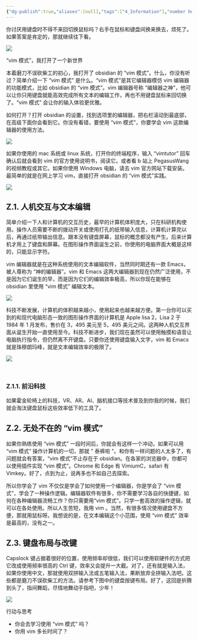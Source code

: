 ```yaml
---
{"dg-publish":true,"aliases":[null],"tags":["4_Information"],"number headings":"auto, first-level 1, max 6, A.1.","url":"https://zhuanlan.zhihu.com/p/634088447","title":"打开 obsidian 的 “vim 模式”, 编辑效率翻倍, 这次折腾到了极限","summary":null,"Created-Date":"2023-08-12 09:11:36","Modified-Date":"2024-04-18 11:52:10","permalink":"/Z01_InBox/SimpRead/打开 obsidian 的 “vim 模式”_ 编辑效率翻倍_ 这次折腾到了极限/","dgPassFrontmatter":true}
---
```


你讨厌用键盘时不得不来回切换鼠标吗？右手在鼠标和键盘间换来换去，烦死了。如果答案是肯定的，那就继续往下看。

![](https://pic4.zhimg.com/v2-f4076b2252d3080191856ac7b3d08ad7_r.jpg)

“vim 模式”，我打开了一个新世界

本着磨刀不误砍柴工的初心，我打开了 obsidian 的 “vim 模式”。什么，你没有听过？简单介绍一下 “vim 模式” 是什么。“vim 模式”是其它编辑器模仿 vim 编辑器的功能模式，比如 obsidian 的 “vim 模式”。vim 编辑器号称 “编辑器之神”，他可以让你只用键盘就能高效完成所有文本的编辑工作，再也不用键盘鼠标来回切换了。“vim 模式” 会让你的输入体验更优雅。

如何打开？打开 obsidian 的设置，找到选项里的编辑器，把右栏滚动到最底部，在高级下面你会看到它。你没有看错，要使用 “vim 模式”，你要学会 vim 这款编辑器的使用方法。

![](https://pic1.zhimg.com/v2-0b5c296005d9db129c7b9ffc7b8e2d90_r.jpg)

如果你使用的 mac 系统或 linux 系统，打开你的终端程序，输入 “vimtutor” 回车确认后就会看到 vim 的官方使用说明书，阅读它。或者看 b 站上 PegasusWang 的视频教程或其它。如果你使用 Windows 电脑，请去 vim 官方网站下载安装。最简单的就是在网上学习 vim，直接打开 obsidian 的 “vim 模式”实践。

![](https://pic2.zhimg.com/v2-b7994569caea9ee3f8709a6ec1702c61_r.jpg)

## Z.1. 人机交互与文本编辑

简单介绍一下人和计算机的交互历史，最早的计算机体积庞大，只在科研机构使用。操作人员需要不断的拨动开关或使用打孔的纸带输入信息，计算机计算完以后，再通过纸带输出信息。跟本没有键盘屏幕，鼠标的概念都没有产生。后来计算机才用上了键盘和屏幕。在图形操作界面诞生之前，你使用的电脑界面大概是这样的，只能显示字符。


vim 编辑器就是在这种系统使用的文本编辑软件，当然同时期还有一款 Emacs，被人尊称为 “神的编辑器”。vim 和 Emacs 这两大编辑器到现在仍然广泛使用，不是因为它们诞生的早，而是因为它们的编辑效率极高，所以你现在能够在 obsidian 里使用 “vim 模式” 编辑文本。

![](https://pic3.zhimg.com/v2-889bf44e0f15828948aa3456c2995be6_r.jpg)

科技不断发展，计算机的体积越来越小，使用起来也越来越方便。第一台你可以买到的和现代电脑形态一致的图形操作界面的计算机是 Apple lisa 2，Lisa 2 于 1984 年 1 月发布，售价在 3，495 美元至 5，495 美元之间。这两种人机交互界面从诞生开始一直使用至今。科技不断进步，我们现在虽然可以使用触摸和语音让电脑执行指令，但仍然离不开键盘。只要你还使用键盘输入文字，vim 和 Emacs 就是珠穆朗玛峰，就是文本编辑效率的极限了。

![](https://pic3.zhimg.com/v2-1e00c18489f6e9de003e259d1841feda_b.jpg)

‍‍‍‍‍‍‍‍‍‍‍‍‍‍‍‍‍‍‍‍

### Z.1.1. 前沿科技

如果霍金轮椅上的科技，VR、AR、AI、脑机接口等技术普及到你我的时候，我们就会淘汰键盘鼠标这些效率低下的工具了。

## Z.2. 无处不在的 “vim 模式”

如果你熟练使用 “vim 模式” 一段时间后，你就会有这样一个冲动，如果可以用 “vim 模式” 操作计算机的一切，那就 " 泰裤啦 "。和你有一样问题的人太多了，有问题就会有答案，“vim 模式”不止存在于 obsidian。在各家的浏览器中，你都可以使用插件实现 “vim 模式”。Chrome 和 Edge 有 VimiumC，safari 有 Vimkey。好了，点到为止，说再多也不如自己去探索。

所以你学会了 vim 不仅仅是学会了如何使用一个编辑器，你是学会了 “vim 模式”，学会了一种操作逻辑。编辑器软件有很多，你不需要学习各自的快捷键，如何在各种编辑器流畅工作？你只需要用“vim 模式”。只学一套高效的操作逻辑，就可以在各处使用。所以人生苦短，我用 vim 。当然，有很多情况使用键盘不方便，那就用鼠标呀。我想说的是，在文本编辑这个小范围，使用 “vim 模式” 效率是最高的，没有之一。

## Z.3. 键盘布局与改键

Capslock 键占据着很好的位置，使用频率却很低，我们可以使用软硬件的方式把它改成使用频率很高的 Ctrl 键，效率又会提升一大截。对了，还有就是输入法，如果你使用中文，那就使用双拼输入法或五笔输入法，果断放弃全拼输入法吧。这些都是磨刀不误砍柴工的方法。请参考下图中的键盘按键布局。好了，这回是折腾到头了，指间舞蹈，尽情地舞动手指吧，少年！

![](https://pic1.zhimg.com/v2-749e153a0e5318232a68e057f7d1659c_r.jpg)

行动与思考

* 你会去学习使用 “vim 模式” 吗？
* 你用 vim 多长时间了？